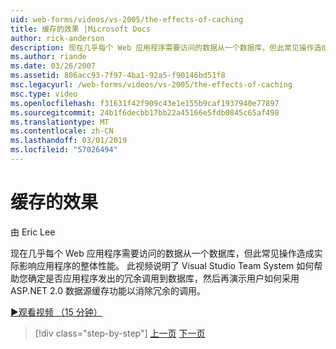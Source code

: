 ```yaml
---
uid: web-forms/videos/vs-2005/the-effects-of-caching
title: 缓存的效果 |Microsoft Docs
author: rick-anderson
description: 现在几乎每个 Web 应用程序需要访问的数据从一个数据库，但此常见操作造成实际影响的整体性能...
ms.author: riande
ms.date: 03/26/2007
ms.assetid: 806acc93-7f97-4ba1-92a5-f90146bd51f8
msc.legacyurl: /web-forms/videos/vs-2005/the-effects-of-caching
msc.type: video
ms.openlocfilehash: f31631f42f909c43e1e155b9caf1937940e77897
ms.sourcegitcommit: 24b1f6decbb17bb22a45166e5fdb0845c65af498
ms.translationtype: MT
ms.contentlocale: zh-CN
ms.lasthandoff: 03/01/2019
ms.locfileid: "57026494"
---
```

<a name="the-effects-of-caching"></a>缓存的效果
====================
由 Eric Lee

现在几乎每个 Web 应用程序需要访问的数据从一个数据库，但此常见操作造成实际影响应用程序的整体性能。 此视频说明了 Visual Studio Team System 如何帮助您确定是否应用程序发出的冗余调用到数据库，然后再演示用户如何采用 ASP.NET 2.0 数据源缓存功能以消除冗余的调用。

[&#9654;观看视频 （15 分钟）](https://channel9.msdn.com/Blogs/ASP-NET-Site-Videos/the-effects-of-caching)

> [!div class="step-by-step"]
> [上一页](custom-extraction-rules-and-coded-web-tests.md)
> [下一页](using-the-load-test-agent.md)
